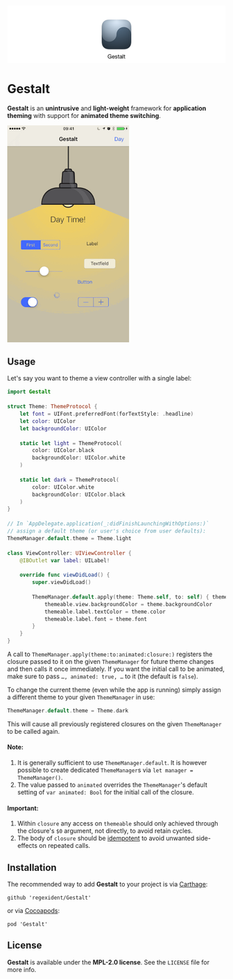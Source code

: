 ![jumbotron](jumbotron.png)
# Gestalt

**Gestalt** is an **unintrusive** and **light-weight** framework for **application theming** with support for **animated theme switching**.

![screencast](screencast.gif)

## Usage

Let's say you want to theme a view controller with a single label:

```swift
import Gestalt

struct Theme: ThemeProtocol {
    let font = UIFont.preferredFont(forTextStyle: .headline)
    let color: UIColor
    let backgroundColor: UIColor

    static let light = ThemeProtocol(
        color: UIColor.black
        backgroundColor: UIColor.white
    )

    static let dark = ThemeProtocol(
        color: UIColor.white
        backgroundColor: UIColor.black
    )
}

// In `AppDelegate.application(_:didFinishLaunchingWithOptions:)`
// assign a default theme (or user's choice from user defaults):
ThemeManager.default.theme = Theme.light

class ViewController: UIViewController {
    @IBOutlet var label: UILabel!

    override func viewDidLoad() {
        super.viewDidLoad()

        ThemeManager.default.apply(theme: Theme.self, to: self) { themeable, theme in
            themeable.view.backgroundColor = theme.backgroundColor
            themeable.label.textColor = theme.color
            themeable.label.font = theme.font
        }
    }
}
```

A call to `ThemeManager.apply(theme:to:animated:closure:)` registers the closure passed to it on the given `ThemeManager` for future theme changes and then calls it once immediately. If you want the initial call to be animated, make sure to pass `…, animated: true, …` to it (the default is `false`).

To change the current theme (even while the app is running) simply assign a different theme to your given `ThemeManager` in use:

```swift
ThemeManager.default.theme = Theme.dark
```

This will cause all previously registered closures on the given `ThemeManager` to be called again.

#### Note:

1. It is generally sufficient to use `ThemeManager.default`. It is however possible to create dedicated `ThemeManager`s via `let manager = ThemeManager()`.
2. The value passed to `animated` overrides the `ThemeManager`'s default setting
of `var animated: Bool` for the initial call of the closure.

#### Important:

1. Within `closure` any access on `themeable` should only achieved through
 the closure's `$0` argument, not directly, to avoid retain cycles.
2. The body of `closure` should be [idempotent](https://en.wikipedia.org/wiki/Idempotence)
 to avoid unwanted side-effects on repeated calls.

## Installation

The recommended way to add **Gestalt** to your project is via [Carthage](https://github.com/Carthage/Carthage):

    github 'regexident/Gestalt'
    
or via [Cocoapods](https://cocoapods.org):

    pod 'Gestalt'

## License

**Gestalt** is available under the **MPL-2.0 license**. See the `LICENSE` file for more info.
